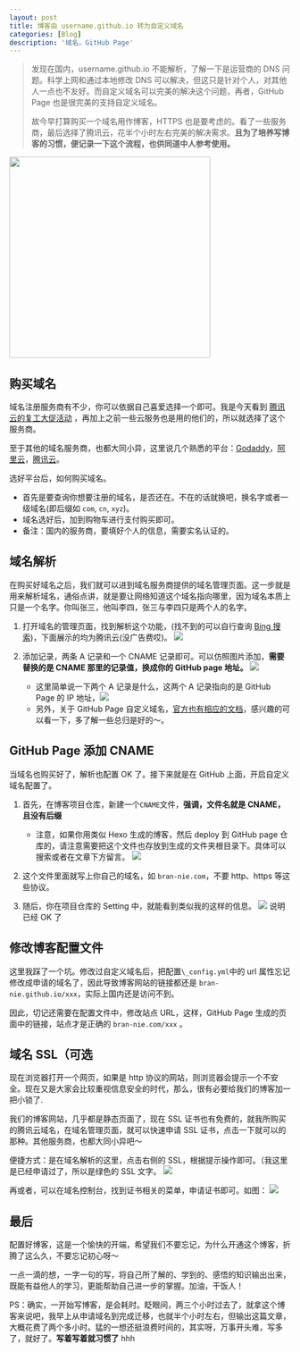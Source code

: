 ```yaml
---
layout: post
title: 博客由 username.github.io 转为自定义域名
categories: [Blog]
description: '域名，GitHub Page'
---
```


> 发现在国内，username.github.io 不能解析，了解一下是运营商的 DNS 问题。科学上网和通过本地修改 DNS 可以解决，但这只是针对个人，对其他人一点也不友好。而自定义域名可以完美的解决这个问题，再者，GitHub Page 也是很完美的支持自定义域名。
>
> 故今早打算购买一个域名用作博客，HTTPS 也是要考虑的。看了一些服务商，最后选择了腾讯云，花半个小时左右完美的解决需求。**且为了培养写博客的习惯，便记录一下这个流程，也供同道中人参考使用。**

<!-- ![](/images/blog/inaccessible.png) -->
<img src="/images/blog/inaccessible.png" height="360">

## 购买域名

域名注册服务商有不少，你可以依据自己喜爱选择一个即可。我是今天看到 <a href="https://www.dnspod.cn/promo/domainscarnival?promo_code=G2LSXI22380&from=fugongdacu" target="_blank">腾讯云的复工大促活动</a> ，再加上之前一些云服务也是用的他们的，所以就选择了这个服务商。

至于其他的域名服务商，也都大同小异，这里说几个熟悉的平台：<a href='https://sg.godaddy.com/' target='_blank'>Godaddy</a>，<a href='https://wanwang.aliyun.com/domain/' target='_blank'>阿里云</a>，<a href='https://dnspod.cloud.tencent.com/' target='_blank'>腾讯云</a>。

选好平台后，如何购买域名。

-   首先是要查询你想要注册的域名，是否还在。不在的话就换吧，换名字或者一级域名(即后缀如 `com`, `cn`, `xyz`)。
-   域名选好后，加到购物车进行支付购买即可。
-   备注：国内的服务商，要填好个人的信息，需要实名认证的。

## 域名解析

在购买好域名之后，我们就可以进到域名服务商提供的域名管理页面。这一步就是用来解析域名，通俗点讲，就是要让网络知道这个域名指向哪里，因为域名本质上只是一个名字。你叫张三，他叫李四，张三与李四只是两个人的名字。

1. 打开域名的管理页面，找到解析这个功能，(找不到的可以自行查询 <a href='https://cn.bing.com' target='_blank'>Bing 搜索</a>)，下面展示的均为腾讯云(没广告费哎)。
   ![](/images/blog/domain_1.png)

2. 添加记录，两条 A 记录和一个 CNAME 记录即可。可以仿照图片添加，**需要替换的是 CNAME 那里的记录值，换成你的 GitHub page 地址。**
   ![](/images/blog/domain_2.png)

    - 这里简单说一下两个 A 记录是什么，这两个 A 记录指向的是 GitHub Page 的 IP 地址，![](/images/blog/domain_3.png)
    - 另外，关于 GitHub Page 自定义域名，<a href='https://docs.github.com/cn/github/working-with-github-pages/configuring-a-custom-domain-for-your-github-pages-site' target='_blank'>官方也有相应的文档</a>，感兴趣的可以看一下，多了解一些总归是好的～。

## GitHub Page 添加 CNAME

当域名也购买好了，解析也配置 OK 了。接下来就是在 GitHub 上面，开启自定义域名配置了。

1. 首先，在博客项目仓库，新建一个`CNAME`文件，**强调，文件名就是 CNAME，且没有后缀**
    - 注意，如果你用类似 Hexo 生成的博客，然后 deploy 到 GitHub page 仓库的，请注意需要把这个文件也存放到生成的文件夹根目录下。具体可以搜索或者在文章下方留言。
      ![](/images/blog/domain_5.png)
2. 这个文件里面就写上你自己的域名，如 `bran-nie.com`，不要 http、https 等这些协议。

3. 随后，你在项目仓库的 Setting 中，就能看到类似我的这样的信息。
   ![](/images/blog/domain_4.png)
   说明已经 OK 了

## 修改博客配置文件

这里我踩了一个坑。修改过自定义域名后，把配置`\_config.yml`中的 url 属性忘记修改成申请的域名了，因此导致博客网站的链接都还是 `bran-nie.github.io/xxx`，实际上国内还是访问不到。

因此，切记还需要在配置文件中，修改站点 URL，这样，GitHub Page 生成的页面中的链接，站点才是正确的 `bran-nie.com/xxx` 。

## 域名 SSL（可选

现在浏览器打开一个网页，如果是 http 协议的网站，则浏览器会提示一个不安全。现在又是大家会比较重视信息安全的时代，那么，很有必要给我们的博客加一把小锁了.

我们的博客网站，几乎都是静态页面了，现在 SSL 证书也有免费的，就我所购买的腾讯云域名，在域名管理页面，就可以快速申请 SSL 证书，点击一下就可以的那种。其他服务商，也都大同小异吧～

便捷方式：是在域名解析的这里，点击右侧的 SSL，根据提示操作即可。（我这里是已经申请过了，所以是绿色的 SSL 文字。
![](/images/blog/domain_2.png)

再或者，可以在域名控制台，找到证书相关的菜单，申请证书即可。如图：
![](/images/blog/domain_6.png)

## 最后

配置好博客，这是一个愉快的开端，希望我们不要忘记，为什么开通这个博客，折腾了这么久，不要忘记初心呀～

一点一滴的想，一字一句的写，将自己所了解的、学到的、感悟的知识输出出来，既能有益他人的学习，更能帮助自己进一步的掌握。加油，干饭人！

PS：确实，一开始写博客，是会耗时。眨眼间，两三个小时过去了，就拿这个博客来说吧，我早上从申请域名到完成迁移，也就半个小时左右，但输出这篇文章，大概花费了两个多小时。猛的一想还挺浪费时间的，其实呀，万事开头难，写多了，就好了。**写着写着就习惯了** hhh
